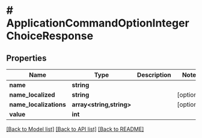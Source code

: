 # # ApplicationCommandOptionIntegerChoiceResponse

## Properties

Name | Type | Description | Notes
------------ | ------------- | ------------- | -------------
**name** | **string** |  |
**name_localized** | **string** |  | [optional]
**name_localizations** | **array<string,string>** |  | [optional]
**value** | **int** |  |

[[Back to Model list]](../../README.md#models) [[Back to API list]](../../README.md#endpoints) [[Back to README]](../../README.md)
